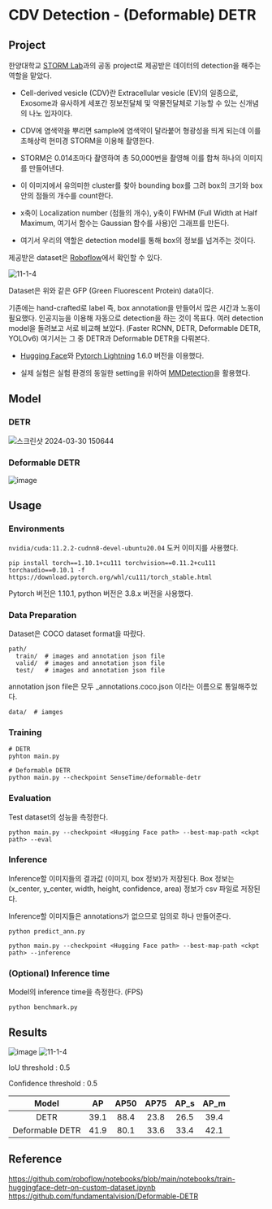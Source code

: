 # CDV Detection - (Deformable) DETR
## Project
한양대학교 [STORM Lab](https://doorykimlab.wixsite.com/spectromicroscopylab)과의 공동 project로 제공받은 데이터의 detection을 해주는 역할을 맡았다.

- Cell-derived vesicle (CDV)란 Extracellular vesicle (EV)의 일종으로, Exosome과 유사하게 세포간 정보전달체 및 약물전달체로 기능할 수 있는 신개념의 나노 입자이다.

- CDV에 염색약을 뿌리면 sample에 염색약이 달라붙어 형광성을 띄게 되는데 이를 초해상력 현미경 STORM을 이용해 촬영한다.

- STORM은 0.014초마다 촬영하여 총 50,000번을 촬영해 이를 합쳐 하나의 이미지를 만들어낸다.

- 이 이미지에서 유의미한 cluster를 찾아 bounding box를 그려 box의 크기와 box안의 점들의 개수를 count한다.

- x축이 Localization number (점들의 개수), y축이 FWHM (Full Width at Half Maximum, 여기서 함수는 Gaussian 함수를 사용)인 그래프를 만든다.

- 여기서 우리의 역할은 detection model를 통해 box의 정보를 넘겨주는 것이다.

제공받은 dataset은 [Roboflow](https://universe.roboflow.com/hj-lim/cluster-3puxp)에서 확인할 수 있다.

![11-1-4](https://github.com/larpp/Hanyang-Project-DETR/assets/87048326/f0a22492-d189-4b10-bc62-efeb2e569076)

Dataset은 위와 같은 GFP (Green Fluorescent Protein) data이다.

기존에는 hand-crafted로 label 즉, box annotation을 만들어서 많은 시간과 노동이 필요했다. 인공지능을 이용해 자동으로 detection을 하는 것이 목표다. 여러 detection model을 돌려보고 서로 비교해 보았다. (Faster RCNN, DETR, Deformable DETR, YOLOv6) 여기서는 그 중 DETR과 Deformable DETR을 다뤄본다.

- [Hugging Face](https://huggingface.co/models?pipeline_tag=object-detection&sort=trending)와 [Pytorch Lightning](https://lightning.ai/docs/pytorch/1.6.0/) 1.6.0 버전을 이용했다.

- 실제 실험은 실험 환경의 동일한 setting을 위하여 [MMDetection](https://github.com/open-mmlab/mmdetection)을 활용했다.

## Model

### DETR
![스크린샷 2024-03-30 150644](https://github.com/larpp/Hanyang-Project-DETR/assets/87048326/5458d1db-617b-413b-93bf-46810d0ce851)

### Deformable DETR

![image](https://github.com/larpp/Hanyang-Project-DETR/assets/87048326/bcc4247f-45a2-4a56-baaf-a32f242e1270)

## Usage

### Environments
`nvidia/cuda:11.2.2-cudnn8-devel-ubuntu20.04` 도커 이미지를 사용했다.
```
pip install torch==1.10.1+cu111 torchvision==0.11.2+cu111 torchaudio==0.10.1 -f https://download.pytorch.org/whl/cu111/torch_stable.html
```
Pytorch 버전은 1.10.1, python 버전은 3.8.x 버전을 사용했다.

### Data Preparation
Dataset은 COCO dataset format을 따랐다.
```
path/
  train/  # images and annotation json file
  valid/  # images and annotation json file
  test/   # images and annotation json file
```
annotation json file은 모두 _annotations.coco.json 이라는 이름으로 통일해주었다.
```
data/  # iamges
````
### Training
```
# DETR
pyhton main.py

# Deformable DETR
python main.py --checkpoint SenseTime/deformable-detr
```
### Evaluation
Test dataset의 성능을 측정한다.
```
python main.py --checkpoint <Hugging Face path> --best-map-path <ckpt path> --eval
```

### Inference
Inference할 이미지들의 결과값 (이미지, box 정보)가 저장된다.
Box 정보는 (x_center, y_center, width, height, confidence, area) 정보가 csv 파일로 저장된다.

Inference할 이미지들은 annotations가 없으므로 임의로 하나 만들어준다.
```
python predict_ann.py
```

```
python main.py --checkpoint <Hugging Face path> --best-map-path <ckpt path> --inference
```

### (Optional) Inference time
Model의 inference time을 측정한다. (FPS)
```
python benchmark.py
```
## Results
![image](https://github.com/larpp/Hanyang-Project-DETR/assets/87048326/5f9a762f-a1b0-4559-908d-ca84f39f9065)
![11-1-4](https://github.com/larpp/Hanyang-Project-DETR/assets/87048326/9c256fec-34b8-4bd8-9b86-a596ce51da79)


IoU threshold : 0.5

Confidence threshold : 0.5

| Model | AP | AP50 | AP75 | AP_s | AP_m |
|:---:|:---:|:---:|:---:|:---:|:---:|
| DETR | 39.1 | 88.4 | 23.8 | 26.5 | 39.4 |
| Deformable DETR | 41.9 | 80.1 | 33.6 | 33.4 | 42.1 |

## Reference
<https://github.com/roboflow/notebooks/blob/main/notebooks/train-huggingface-detr-on-custom-dataset.ipynb>
<https://github.com/fundamentalvision/Deformable-DETR>
